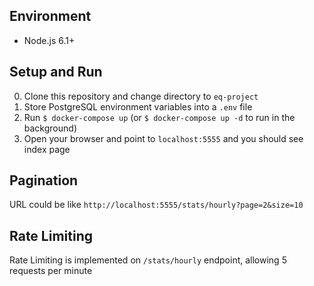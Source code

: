## Environment

* Node.js 6.1+

## Setup and Run

0. Clone this repository and change directory to `eq-project`
1. Store PostgreSQL environment variables into a `.env` file
2. Run `$ docker-compose up` (or `$ docker-compose up -d` to run in the background)
3. Open your browser and point to `localhost:5555` and you should see index page

## Pagination
URL could be like `http://localhost:5555/stats/hourly?page=2&size=10`

## Rate Limiting
Rate Limiting is implemented on `/stats/hourly` endpoint, allowing 5 requests per minute
